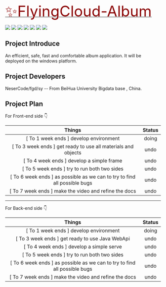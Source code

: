 <a href="https://github.com/BH-BIGDATA-Radical-Team/FlyingCloud-Album"><font size="10px" color="darkred">✨FlyingCloud-Album</font></a>

<p>
    <span><a><img src="https://img.shields.io/badge/MIT-License-orange.svg"/></a></span>
    <span><a><img src="https://img.shields.io/badge/Alpha-0.1.2-blue.svg"/></a></span>
    <span><a><img src="https://img.shields.io/badge/dependence-Vue3-red.svg"/></a></span>
    <span><a><img src="https://img.shields.io/badge/dependence-TailWindCss-yellow.svg"/></a></span>
    <span><a><img src="https://img.shields.io/badge/dependence-Electron-black.svg"/></a></span>
    <span><a><img src="https://img.shields.io/badge/dependence-Java-lightbule.svg"/></a></span>
    <span><a><img src="https://img.shields.io/badge/dependence-JavaWebAPI-darkred.svg"/></a></span>
</p>


## Project Introduce

An efficient, safe, fast and comfortable album application. It will be deployed on the windows platform.

## Project Developers

NeserCode/fgd/sy -- From BeiHua University Bigdata base , China.

## Project Plan

For Front-end side 👇

|                            Things                            | Status |
| :----------------------------------------------------------: | :----: |
|            [ To 1 week ends ] develop environment            | doing  |
| [ To 3 week ends ] get ready to use all materials and objects |  undo  |
|          [ To 4 week ends ] develop a simple frame           |  undo  |
|         [ To 5 week ends ] try to run both two sides         |  undo  |
| [ To 6 week ends ]  as possible as we can to try to find all possible bugs |  undo  |
|    [ To 7 week ends ] make the video and refine the docs     |  undo  |

--------------------------

For Back-end side 👇

|                            Things                            | Status |
| :----------------------------------------------------------: | :----: |
|            [ To 1 week ends ] develop environment            | doing  |
|       [ To 3 week ends ] get ready to use Java WebApi        |  undo  |
|          [ To 4 week ends ] develop a simple serve           |  undo  |
|         [ To 5 week ends ] try to run both two sides         |  undo  |
| [ To 6 week ends ]  as possible as we can to try to find all possible bugs |  undo  |
|    [ To 7 week ends ] make the video and refine the docs     |  undo  |

